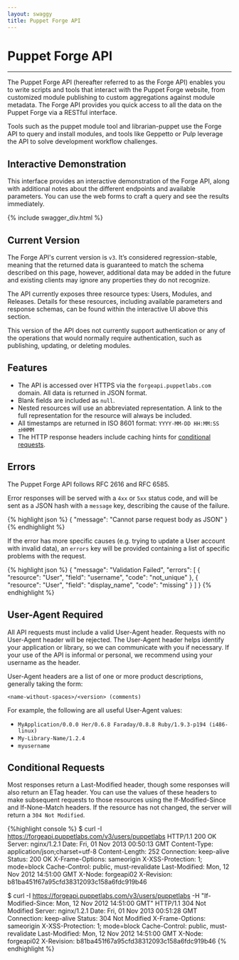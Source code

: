 ```yaml
---
layout: swaggy
title: Puppet Forge API
---
```

Puppet Forge API
==========================
* * *
The Puppet Forge API (hereafter referred to as the Forge API) enables you to write scripts and tools that interact with the Puppet Forge website, from customized module publishing to custom aggregations against module metadata. The Forge API provides you quick access to all the data on the Puppet Forge via a RESTful interface.

Tools such as the puppet module tool and librarian-puppet use the Forge API to query and install modules, and tools like Geppetto or Pulp leverage the API to solve development workflow challenges.

Interactive Demonstration
-------------------------
This interface provides an interactive demonstration of the Forge API, along with additional notes about the different endpoints and available parameters. You can use the web forms to craft a query and see the results immediately. 

{% include swagger_div.html %}

Current Version
---------------
The Forge API's current version is `v3`. It’s considered regression-stable, meaning that the returned data is guaranteed to match the schema described on this page, however, additional data may be added in the future and existing clients may ignore any properties they do not recognize.

The API currently exposes three resource types: Users, Modules, and Releases. Details for these resources, including available parameters and response schemas, can be found within the interactive UI above this section.

This version of the API does not currently support authentication or any of the operations that would normally require authentication, such as publishing, updating, or deleting modules.


Features
--------
* The API is accessed over HTTPS via the `forgeapi.puppetlabs.com` domain. All data is returned in JSON format.
* Blank fields are included as `null`.
* Nested resources will use an abbreviated representation. A link to the full representation for the resource will always be included.
* All timestamps are returned in ISO 8601 format: ```YYYY-MM-DD HH:MM:SS ±HHMM```
* The HTTP response headers include caching hints for [conditional requests](#conditional-requests).


Errors
------
The Puppet Forge API follows RFC 2616 and RFC 6585.

Error responses will be served with a `4xx` or `5xx` status code, and will be sent as a JSON hash with a `message` key, describing the cause of the failure.

{% highlight json %}
	{ "message": "Cannot parse request body as JSON" }
{% endhighlight %}

If the error has more specific causes (e.g. trying to update a User account with invalid data), an `errors` key will be provided containing a list of specific problems with the request.

{% highlight json %}
	{
	  "message": "Validation Failed",
	  "errors": [
	    {
	      "resource": "User",
	      "field": "username",
	      "code": "not_unique"
	    },
	    {
	      "resource": "User",
	      "field": "display_name",
	      "code": "missing"
	    }
	  ]
	}
{% endhighlight %}

User-Agent Required
-------------------
All API requests must include a valid User-Agent header. Requests with no User-Agent header will be rejected. The User-Agent header helps identify your application or library, so we can communicate with you if necessary. If your use of the API is informal or personal, we recommend using your username as the header.

User-Agent headers are a list of one or more product descriptions, generally taking the form:

	<name-without-spaces>/<version> (comments)

For example, the following are all useful User-Agent values:

*	`MyApplication/0.0.0 Her/0.6.8 Faraday/0.8.8 Ruby/1.9.3-p194 (i486-linux)`
*	`My-Library-Name/1.2.4`
*	`myusername`


Conditional Requests
--------------------
Most responses return a Last-Modified header, though some responses will also return an ETag header. You can use the values of these headers to make subsequent requests to those resources using the If-Modified-Since and If-None-Match headers. If the resource has not changed, the server will return a `304 Not Modified`.

{%highlight console %}
$ curl -I https://forgeapi.puppetlabs.com/v3/users/puppetlabs
HTTP/1.1 200 OK
Server: nginx/1.2.1
Date: Fri, 01 Nov 2013 00:50:13 GMT
Content-Type: application/json;charset=utf-8
Content-Length: 252
Connection: keep-alive
Status: 200 OK
X-Frame-Options: sameorigin
X-XSS-Protection: 1; mode=block
Cache-Control: public, must-revalidate
Last-Modified: Mon, 12 Nov 2012 14:51:00 GMT
X-Node: forgeapi02
X-Revision: b81ba451f67a95cfd38312093c158a6fdc919b46

$ curl -I https://forgeapi.puppetlabs.com/v3/users/puppetlabs -H "If-Modified-Since: Mon, 12 Nov 2012 14:51:00 GMT"
HTTP/1.1 304 Not Modified
Server: nginx/1.2.1
Date: Fri, 01 Nov 2013 00:51:28 GMT
Connection: keep-alive
Status: 304 Not Modified
X-Frame-Options: sameorigin
X-XSS-Protection: 1; mode=block
Cache-Control: public, must-revalidate
Last-Modified: Mon, 12 Nov 2012 14:51:00 GMT
X-Node: forgeapi02
X-Revision: b81ba451f67a95cfd38312093c158a6fdc919b46
{% endhighlight %}